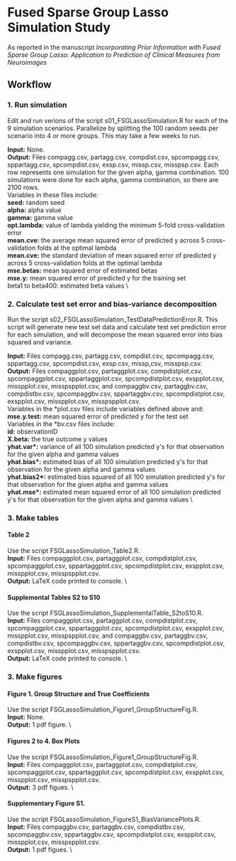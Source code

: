 # Fused Sparse Group Lasso Simulation Study

As reported in the manuscript *Incorporating Prior Information with Fused Sparse Group Lasso: Application to Prediction of Clinical Measures from Neuroimages*

## Workflow
### 1. Run simulation
Edit and run verions of the script s01_FSGLassoSimulation.R for each of the 9 simulation scenarios. Parallelize by splitting the 100 random seeds per scenario into 4 or more groups. This may take a few weeks to run. 

**Input:** None. \
**Output:** Files compagg.csv, partagg.csv, compdist.csv, spcompagg.csv, sppartagg.csv, spcompdist.csv, exsp.csv, missp.csv, misspsp.csv. Each row represents one simulation for the given alpha, gamma combination. 100 simulations were done for each alpha, gamma combination, so there are 2100 rows. \
Variables in these files include: \
**seed:** random seed \
**alpha:** alpha value \
**gamma:** gamma value \
**opt.lambda:** value of lambda yielding the minimum 5-fold cross-validation error \
**mean.cve:** the average mean squared error of predicted y across 5 cross-validation folds at the optimal lambda \
**mean.cve:** the standard deviation of mean squared error of predicted y across 5 cross-validation folds at the optimal lambda \
**mse.betas:** mean squared error of estimated betas \
**mse.y:** mean squared error of predicted y for the training set \
beta1 to beta400: estimated beta values \


### 2. Calculate test set error and bias-variance decomposition
Run the script s02_FSGLassoSimulation_TestDataPredictionError.R. This script will generate new test set data and calculate test set prediction error for each simulation, and will decompose the mean squared error into bias squared and variance. 

**Input:** Files compagg.csv, partagg.csv, compdist.csv, spcompagg.csv, sppartagg.csv, spcompdist.csv, exsp.csv, missp,csv, misspsp.csv. \
**Output:** Files compaggplot.csv, partaggplot.csv, compdistplot.csv, spcompaggplot.csv, sppartaggplot.csv, spcompdistplot.csv, exspplot.csv, misspplot.csv, misspspplot.csv, and compaggbv.csv, partaggbv.csv, compdistbv.csv, spcompaggbv.csv, sppartaggbv.csv, spcompdistplot.csv, exspplot.csv, misspplot.csv, misspspplot.csv. \
Variables in the \*plot.csv files include variables defined above and: \
**mse.y.test:** mean squared error of predicted y for the test set \
Variables in the \*bv.csv files include: \
**id:** observationID \
**X.beta:** the true outcome y values  \
**yhat.var\*:** variance of all 100 simulation predicted y's for that observation for the given alpha and gamma values \
**yhat.bias\*:** estimated bias of all 100 simulation predicted y's for that observation for the given alpha and gamma values \
**yhat.bias2\*:** estimated bias squared of all 100 simulation predicted y's for that observation for the given alpha and gamma values \
**yhat.mse\*:** estimated mean squared error of all 100 simulation predicted y's for that observation for the given alpha and gamma values \


### 3. Make tables
#### Table 2
Use the script FSGLassoSimulation_Table2.R. \
**Input:** Files compaggplot.csv, partaggplot.csv, compdistplot.csv, spcompaggplot.csv, sppartaggplot.csv, spcompdistplot.csv, exspplot.csv, misspplot.csv, misspspplot.csv. \
**Output:** LaTeX code printed to console. \


#### Supplemental Tables S2 to S10
Use the script FSGLassoSimulation_SupplementalTable_S2toS10.R. \
**Input:** Files compaggplot.csv, partaggplot.csv, compdistplot.csv, spcompaggplot.csv, sppartaggplot.csv, spcompdistplot.csv, exspplot.csv, misspplot.csv, misspspplot.csv, and compaggbv.csv, partaggbv.csv, compdistbv.csv, spcompaggbv.csv, sppartaggbv.csv, spcompdistplot.csv, exspplot.csv, misspplot.csv, misspspplot.csv. \
**Output:** LaTeX code printed to console. \


### 3. Make figures
#### Figure 1. Group Structure and True Coefficients
Use the script FSGLassoSimulation_Figure1_GroupStructureFig.R. \
**Input:** None. \
**Output:** 1 pdf figure. \


#### Figures 2 to 4. Box Plots
Use the script FSGLassoSimulation_Figure1_GroupStructureFig.R. \
**Input:** Files compaggplot.csv, partaggplot.csv, compdistplot.csv, spcompaggplot.csv, sppartaggplot.csv, spcompdistplot.csv, exspplot.csv, misspplot.csv, misspspplot.csv. \
**Output:** 3 pdf figues. \


#### Supplementary Figure S1.
Use the script FSGLassoSimulation_FigureS1_BiasVariancePlots.R. \
**Input:** Files compaggbv.csv, partaggbv.csv, compdistbv.csv, spcompaggbv.csv, sppartaggbv.csv, spcompdistplot.csv, exspplot.csv, misspplot.csv, misspspplot.csv. \
**Output:** 1 pdf figues. \